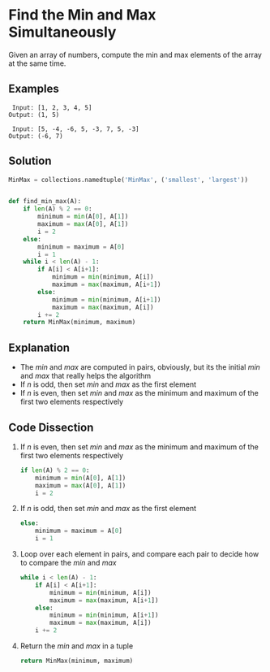 # Find the Min and Max Simultaneously
Given an array of numbers, compute the min and max elements of the array at the same time.

## Examples
```
 Input: [1, 2, 3, 4, 5]
Output: (1, 5)

 Input: [5, -4, -6, 5, -3, 7, 5, -3]
Output: (-6, 7)
```

## Solution
```python
MinMax = collections.namedtuple('MinMax', ('smallest', 'largest'))


def find_min_max(A):
    if len(A) % 2 == 0:
        minimum = min(A[0], A[1])
        maximum = max(A[0], A[1])
        i = 2
    else:
        minimum = maximum = A[0]
        i = 1
    while i < len(A) - 1:
        if A[i] < A[i+1]:
            minimum = min(minimum, A[i])
            maximum = max(maximum, A[i+1])
        else:
            minimum = min(minimum, A[i+1])
            maximum = max(maximum, A[i])
        i += 2
    return MinMax(minimum, maximum)
```

## Explanation
* The _min_ and _max_ are computed in pairs, obviously, but its the initial _min_ and _max_ that really helps the algorithm
* If _n_ is odd, then set _min_ and _max_ as the first element
* If _n_ is even, then set _min_ and _max_ as the minimum and maximum of the first two elements respectively

## Code Dissection
1. If _n_ is even, then set _min_ and _max_ as the minimum and maximum of the first two elements respectively
    ```python
    if len(A) % 2 == 0:
        minimum = min(A[0], A[1])
        maximum = max(A[0], A[1])
        i = 2
    ```
2. If _n_ is odd, then set _min_ and _max_ as the first element
    ```python
    else:
        minimum = maximum = A[0]
        i = 1
    ```
3. Loop over each element in pairs, and compare each pair to decide how to compare the _min_ and _max_
    ```python
    while i < len(A) - 1:
        if A[i] < A[i+1]:
            minimum = min(minimum, A[i])
            maximum = max(maximum, A[i+1])
        else:
            minimum = min(minimum, A[i+1])
            maximum = max(maximum, A[i])
        i += 2
    ```
4. Return the _min_ and _max_ in a tuple
    ```python
    return MinMax(minimum, maximum)
    ```
